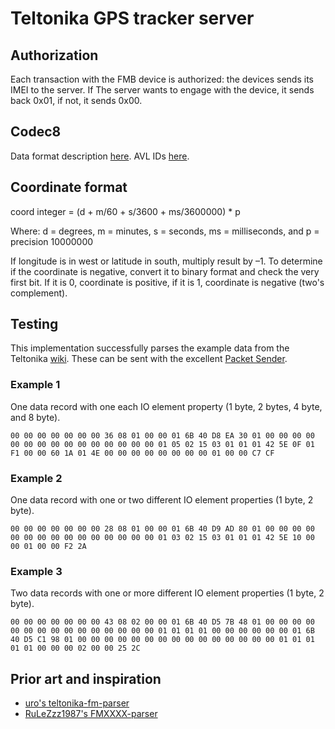 # Teltonika GPS tracker server

## Authorization

Each transaction with the FMB device is authorized: the devices sends its IMEI to the server. If
The server wants to engage with the device, it sends back 0x01, if not, it sends 0x00.

## Codec8

Data format description [here][codec]. AVL IDs [here][avl_id].

## Coordinate format

coord integer = (d + m/60 + s/3600 + ms/3600000) * p

Where:
 d = degrees,
 m = minutes,
 s = seconds,
 ms = milliseconds, and
 p = precision 10000000

 If longitude is in west or latitude in south, multiply result by –1. To determine if the coordinate is
 negative, convert it to binary format and check the very first bit. If it is 0, coordinate is positive,
 if it is 1, coordinate is negative (two's complement).

## Testing

This implementation successfully parses the example data from the Teltonika [wiki][codec]. These can be
sent with the excellent [Packet Sender][packetsender].

### Example 1

One data record with one each IO element property (1 byte, 2 bytes, 4 byte, and 8 byte).

```hex
00 00 00 00 00 00 00 36 08 01 00 00 01 6B 40 D8 EA 30 01 00 00 00 00 00 00 00 00 00 00 00 00 00 00 00 01 05 02 15 03 01 01 01 42 5E 0F 01 F1 00 00 60 1A 01 4E 00 00 00 00 00 00 00 00 01 00 00 C7 CF
```

### Example 2

One data record with one or two different IO element properties (1 byte, 2 byte).

```hex
00 00 00 00 00 00 00 28 08 01 00 00 01 6B 40 D9 AD 80 01 00 00 00 00 00 00 00 00 00 00 00 00 00 00 00 01 03 02 15 03 01 01 01 42 5E 10 00 00 01 00 00 F2 2A
```

### Example 3

Two data records with one or more different IO element properties (1 byte, 2 byte).

```hex
00 00 00 00 00 00 00 43 08 02 00 00 01 6B 40 D5 7B 48 01 00 00 00 00 00 00 00 00 00 00 00 00 00 00 00 01 01 01 01 00 00 00 00 00 00 01 6B 40 D5 C1 98 01 00 00 00 00 00 00 00 00 00 00 00 00 00 00 00 01 01 01 01 01 00 00 00 02 00 00 25 2C
```

## Prior art and inspiration

* [uro's teltonika-fm-parser][teltonika-fm-parser]
* [RuLeZzz1987's FMXXXX-parser][FMXXXX-parser]

[codec]: https://wiki.teltonika-gps.com/view/Codec
[avl_id]: https://wiki.teltonika-gps.com/view/FMB_AVL_ID
[teltonika-fm-parser]: https://github.com/uro/teltonika-fm-parser
[FMXXXX-parser]: https://github.com/RuLeZzz1987/FMXXXX-parser
[packetsender]: https://packetsender.com/
